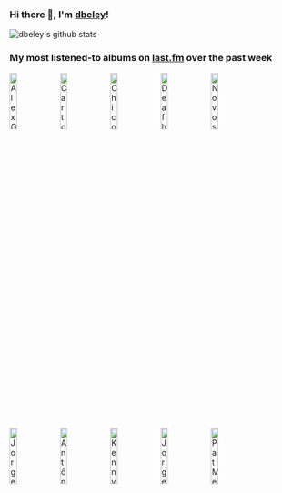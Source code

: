 ### Hi there 👋, I'm [dbeley](https://dbeley.ovh/en)!

![dbeley's github stats](https://github-readme-stats.vercel.app/api?username=dbeley)

### My most listened-to albums on [last.fm](https://www.last.fm/user/d_beley) over the past week

[<img src='https://lastfm.freetls.fastly.net/i/u/300x300/8c9cd01e7c3072eaa8e2dbde358a1471.jpg' width='16%' alt='Alex G - Headlights'>](https://www.last.fm/music/alex%2bg/headlights)&nbsp;
[<img src='https://lastfm.freetls.fastly.net/i/u/300x300/d8556b6865534569a5f1ac328dd82bff.jpg' width='16%' alt='Cartola - Cartola'>](https://www.last.fm/music/cartola/cartola)&nbsp;
[<img src='https://lastfm.freetls.fastly.net/i/u/300x300/b47929a57fc4a51fd2e4b2569af7899f.png' width='16%' alt='Chico Buarque - Construção'>](https://www.last.fm/music/chico%2bbuarque/constru%25c3%25a7%25c3%25a3o)&nbsp;
[<img src='https://lastfm.freetls.fastly.net/i/u/300x300/4f87ad88f9b2d21b0d30f6b2371c4d7b.jpg' width='16%' alt='Deafheaven - Lonely People With Power'>](https://www.last.fm/music/deafheaven/lonely%2bpeople%2bwith%2bpower)&nbsp;
[<img src='https://lastfm.freetls.fastly.net/i/u/300x300/04e10daff3151613e3245811c166b425.jpg' width='16%' alt='Novos Baianos - Acabou Chorare'>](https://www.last.fm/music/novos%2bbaianos/acabou%2bchorare)&nbsp;
<br>
[<img src='https://lastfm.freetls.fastly.net/i/u/300x300/a55e70b6337208374e70a019ceeebf43.jpg' width='16%' alt='Jorge Ben - África Brasil'>](https://www.last.fm/music/jorge%2bben/%25c3%2581frica%2bbrasil)&nbsp;
[<img src='https://lastfm.freetls.fastly.net/i/u/300x300/a36190af22bb80b14eefd21282e17856.jpg' width='16%' alt='Antônio Carlos Jobim - Inédito'>](https://www.last.fm/music/ant%25c3%25b4nio%2bcarlos%2bjobim/in%25c3%25a9dito)&nbsp;
[<img src='https://lastfm.freetls.fastly.net/i/u/300x300/1632c116a69853085c9ee923d2650835.jpg' width='16%' alt='Kenny Burrell - Midnight Blue'>](https://www.last.fm/music/kenny%2bburrell/midnight%2bblue)&nbsp;
[<img src='https://lastfm.freetls.fastly.net/i/u/300x300/5d6a82c48ff856ce319440c154ce935c.png' width='16%' alt='Jorge Ben - Samba Esquema Novo'>](https://www.last.fm/music/jorge%2bben/samba%2besquema%2bnovo)&nbsp;
[<img src='https://lastfm.freetls.fastly.net/i/u/300x300/c8c644f577f4b81249eb414ae6e88d7c.jpg' width='16%' alt='Pat Metheny - Watercolors'>](https://www.last.fm/music/pat%2bmetheny/watercolors)&nbsp;
<br>
